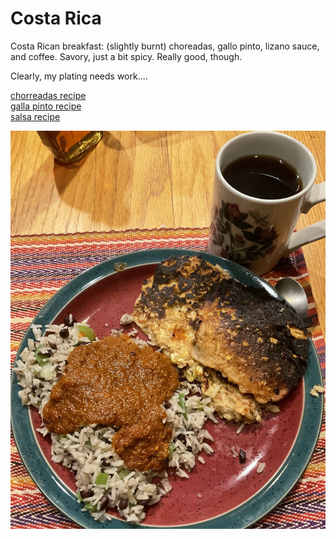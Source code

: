 # Costa Rica

Costa Rican breakfast: (slightly burnt) choreadas, gallo pinto, lizano sauce, and coffee. Savory, just a bit spicy. Really good, though.

Clearly, my plating needs work....

[chorreadas recipe](https://www.recipesfromcostarica.com/recipes/chorreadas)<br>
[galla pinto recipe](https://www.allrecipes.com/recipe/284351/costa-rican-gallo-pinto/)<br>
[salsa recipe](https://www.thekitchn.com/recipe-lizano-style-costa-rican-salsa-176299_)

![chorreadas](images/costa_rica.jpeg)
